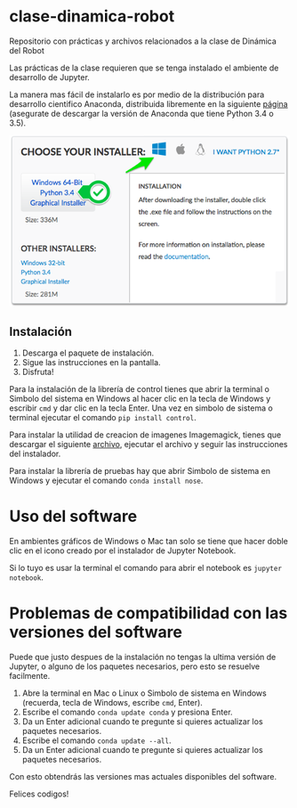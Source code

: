 # clase-dinamica-robot
Repositorio con prácticas y archivos relacionados a la clase de Dinámica del Robot

Las prácticas de la clase requieren que se tenga instalado el ambiente de desarrollo de Jupyter.

La manera mas fácil de instalarlo es por medio de la distribución para desarrollo cientifico Anaconda, distribuida libremente en la siguiente [página](http://continuum.io/downloads#34) (asegurate de descargar la versión de Anaconda que tiene Python 3.4 o 3.5).

![pantalla](./screen_python_3.png)

## Instalación

1. Descarga el paquete de instalación.
2. Sigue las instrucciones en la pantalla.
3. Disfruta!

Para la instalación de la librería de control tienes que abrir la terminal o Simbolo del sistema en Windows al hacer clic en la tecla de Windows y escribir ```cmd``` y dar clic en la tecla Enter. Una vez en simbolo de sistema o terminal ejecutar el comando ```pip install control```.

Para instalar la utilidad de creacion de imagenes Imagemagick, tienes que descargar el siguiente [archivo](http://www.imagemagick.org/download/binaries/ImageMagick-6.9.2-1-Q16-x64-dll.exe), ejecutar el archivo y seguir las instrucciones del instalador.

Para instalar la librería de pruebas hay que abrir Simbolo de sistema en Windows y ejecutar el comando ```conda install nose```.

# Uso del software

En ambientes gráficos de Windows o Mac tan solo se tiene que hacer doble clic en el icono creado por el instalador de Jupyter Notebook.

Si lo tuyo es usar la terminal el comando para abrir el notebook es ```jupyter notebook```.

# Problemas de compatibilidad con las versiones del software

Puede que justo despues de la instalación no tengas la ultima versión de Jupyter, o alguno de los paquetes necesarios, pero esto se resuelve facilmente.

1. Abre la terminal en Mac o Linux o Simbolo de sistema en Windows (recuerda, tecla de Windows, escribe ```cmd```, Enter).
2. Escribe el comando ```conda update conda``` y presiona Enter.
3. Da un Enter adicional cuando te pregunte si quieres actualizar los paquetes necesarios.
4. Escribe el comando ```conda update --all```.
5. Da un Enter adicional cuando te pregunte si quieres actualizar los paquetes necesarios.

Con esto obtendrás las versiones mas actuales disponibles del software.

Felices codigos!
